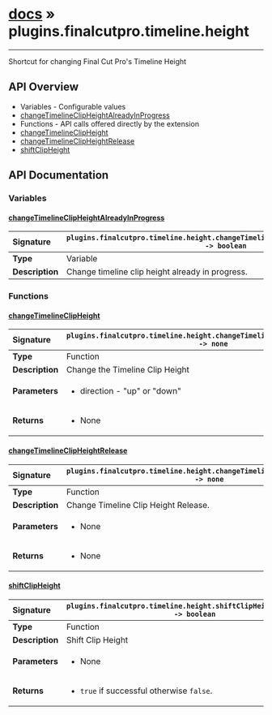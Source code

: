 # [docs](index.md) » plugins.finalcutpro.timeline.height
---

Shortcut for changing Final Cut Pro's Timeline Height

## API Overview
* Variables - Configurable values
 * [changeTimelineClipHeightAlreadyInProgress](#changetimelineclipheightalreadyinprogress)
* Functions - API calls offered directly by the extension
 * [changeTimelineClipHeight](#changetimelineclipheight)
 * [changeTimelineClipHeightRelease](#changetimelineclipheightrelease)
 * [shiftClipHeight](#shiftclipheight)

## API Documentation

### Variables

#### [changeTimelineClipHeightAlreadyInProgress](#changetimelineclipheightalreadyinprogress)
| <span style="float: left;">**Signature**</span> | <span style="float: left;">`plugins.finalcutpro.timeline.height.changeTimelineClipHeightAlreadyInProgress -> boolean` </span>                                                          |
| -----------------------------------------------------|---------------------------------------------------------------------------------------------------------|
| **Type**                                             | Variable                                                                                         |
| **Description**                                      | Change timeline clip height already in progress.                                                                                         |

### Functions

#### [changeTimelineClipHeight](#changetimelineclipheight)
| <span style="float: left;">**Signature**</span> | <span style="float: left;">`plugins.finalcutpro.timeline.height.changeTimelineClipHeight(direction) -> none` </span>                                                          |
| -----------------------------------------------------|---------------------------------------------------------------------------------------------------------|
| **Type**                                             | Function                                                                                         |
| **Description**                                      | Change the Timeline Clip Height                                                                                         |
| **Parameters**                                       | <ul><li>direction - "up" or "down"</li></ul>   |
| **Returns**                                          | <ul><li>None</li></ul>            |

#### [changeTimelineClipHeightRelease](#changetimelineclipheightrelease)
| <span style="float: left;">**Signature**</span> | <span style="float: left;">`plugins.finalcutpro.timeline.height.changeTimelineClipHeightRelease() -> none` </span>                                                          |
| -----------------------------------------------------|---------------------------------------------------------------------------------------------------------|
| **Type**                                             | Function                                                                                         |
| **Description**                                      | Change Timeline Clip Height Release.                                                                                         |
| **Parameters**                                       | <ul><li>None</li></ul>   |
| **Returns**                                          | <ul><li>None</li></ul>            |

#### [shiftClipHeight](#shiftclipheight)
| <span style="float: left;">**Signature**</span> | <span style="float: left;">`plugins.finalcutpro.timeline.height.shiftClipHeight(direction) -> boolean` </span>                                                          |
| -----------------------------------------------------|---------------------------------------------------------------------------------------------------------|
| **Type**                                             | Function                                                                                         |
| **Description**                                      | Shift Clip Height                                                                                         |
| **Parameters**                                       | <ul><li>None</li></ul>   |
| **Returns**                                          | <ul><li><code>true</code> if successful otherwise <code>false</code>.</li></ul>            |

